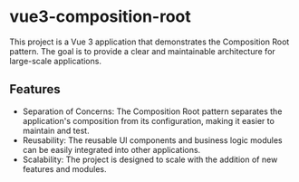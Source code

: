 # vue3-composition-root

This project is a Vue 3 application that demonstrates the Composition Root pattern. The goal is to provide a clear and
maintainable architecture for large-scale applications.

## Features

- Separation of Concerns: The Composition Root pattern separates the application's composition from its configuration,
  making it easier to maintain and test.
- Reusability: The reusable UI components and business logic modules can be easily integrated into other applications.
- Scalability: The project is designed to scale with the addition of new features and modules.
